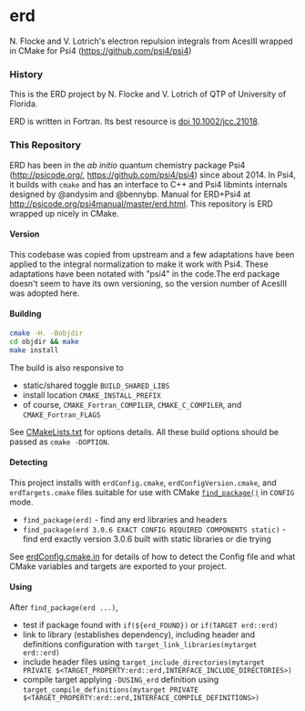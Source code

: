 # erd
N. Flocke and V. Lotrich's electron repulsion integrals from AcesIII wrapped in CMake for Psi4 (https://github.com/psi4/psi4)

### History

This is the ERD project by N. Flocke and V. Lotrich of QTP
of University of Florida.

ERD is written in Fortran. Its best resource is 
[doi 10.1002/jcc.21018](http://onlinelibrary.wiley.com/doi/10.1002/jcc.21018/abstract).

### This Repository

ERD has been in the *ab initio* quantum chemistry package Psi4
(http://psicode.org/, https://github.com/psi4/psi4) since about 2014. In Psi4,
it builds with `cmake` and has an interface to C++ and Psi4 libmints internals designed
by @andysim and @bennybp. Manual for ERD+Psi4 at http://psicode.org/psi4manual/master/erd.html.
This repository is ERD wrapped up nicely in CMake.

#### Version

This codebase was copied from upstream and a few adaptations have been applied
to the integral normalization to make it work with Psi4. These adaptations have
been notated with "psi4" in the code.The erd package doesn't seem to have its
own versioning, so the version number of AcesIII was adopted here.

#### Building

```bash
cmake -H. -Bobjdir
cd objdir && make
make install
```

The build is also responsive to

* static/shared toggle `BUILD_SHARED_LIBS`
* install location `CMAKE_INSTALL_PREFIX`
* of course, `CMAKE_Fortran_COMPILER`, `CMAKE_C_COMPILER`, and `CMAKE_Fortran_FLAGS`

See [CMakeLists.txt](CMakeLists.txt) for options details. All these build options should be passed as `cmake -DOPTION`.

#### Detecting

This project installs with `erdConfig.cmake`, `erdConfigVersion.cmake`, and `erdTargets.cmake` files suitable for use with CMake [`find_package()`](https://cmake.org/cmake/help/v3.2/command/find_package.html) in `CONFIG` mode.

* `find_package(erd)` - find any erd libraries and headers
* `find_package(erd 3.0.6 EXACT CONFIG REQUIRED COMPONENTS static)` - find erd exactly version 3.0.6 built with static libraries or die trying

See [erdConfig.cmake.in](cmake/erdConfig.cmake.in) for details of how to detect the Config file and what CMake variables and targets are exported to your project.

#### Using

After `find_package(erd ...)`,

* test if package found with `if(${erd_FOUND})` or `if(TARGET erd::erd)`
* link to library (establishes dependency), including header and definitions configuration with `target_link_libraries(mytarget erd::erd)`
* include header files using `target_include_directories(mytarget PRIVATE $<TARGET_PROPERTY:erd::erd,INTERFACE_INCLUDE_DIRECTORIES>)`
* compile target applying `-DUSING_erd` definition using `target_compile_definitions(mytarget PRIVATE $<TARGET_PROPERTY:erd::erd,INTERFACE_COMPILE_DEFINITIONS>)`
